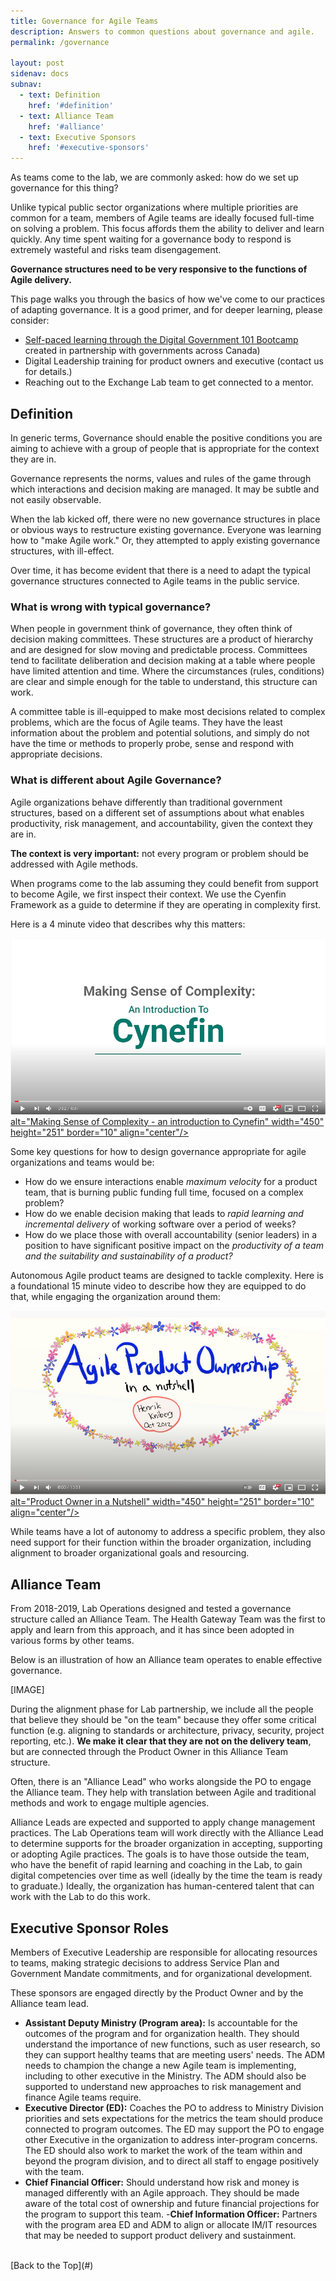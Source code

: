 ```yaml
---
title: Governance for Agile Teams
description: Answers to common questions about governance and agile.
permalink: /governance

layout: post
sidenav: docs
subnav:
  - text: Definition
    href: '#definition'
  - text: Alliance Team
    href: '#alliance'
  - text: Executive Sponsors
    href: '#executive-sponsors'
---
```

As teams come to the lab, we are commonly asked: how do we set up governance for this thing?

Unlike typical public sector organizations where multiple priorities are common for a team, members of Agile teams are ideally focused full-time on solving a problem. This focus affords them the ability to deliver and learn quickly. Any time spent waiting for a governance body to respond is extremely wasteful and risks team disengagement.

**Governance structures need to be very responsive to the functions of Agile delivery.**

This page walks you through the basics of how we've come to our practices of adapting governance. It is a good primer, and for deeper learning, please consider:
- <a href= "https://www.csps-efpc.gc.ca/Catalogue/courses-eng.aspx?code=I601" target="_blank">Self-paced learning through the Digital Government 101 Bootcamp</a> created in partnership with governments across Canada)
- Digital Leadership training for product owners and executive (contact us for details.)
- Reaching out to the Exchange Lab team to get connected to a mentor.

## Definition

In generic terms, Governance should enable the positive conditions you are aiming to achieve with a group of people that is appropriate for the context they are in.

Governance  represents the norms, values and rules of the game through which interactions and decision making are managed. It may be subtle and not easily observable.

When the lab kicked off, there were no new governance structures in place or obvious ways to restructure existing governance. Everyone was learning how to "make Agile work." Or, they attempted to apply existing governance structures, with ill-effect.

Over time, it has become evident that there is a need to adapt the typical governance structures connected to Agile teams in the public service.

### What is wrong with typical governance?

When people in government think of governance, they often think of decision making committees. These structures are a product of hierarchy and are designed for slow moving and predictable process. Committees tend to facilitate deliberation and decision making at a table where people have limited attention and time. Where the circumstances (rules, conditions) are clear and simple enough for the table to understand, this structure can work.

A committee table is ill-equipped to make most decisions related to complex problems, which are the focus of Agile teams. They have the least information about the problem and potential solutions, and simply do not have the time or methods to properly probe, sense and respond with appropriate decisions.

### What is different about Agile Governance?

Agile organizations behave differently than traditional government structures, based on a different set of assumptions about what enables productivity, risk management, and accountability, given the context they are in.

**The context is very important:** not every program or problem should be addressed with Agile methods.

When programs come to the lab assuming they could benefit from support to become Agile, we first inspect their context. We use the Cyenfin Framework as a guide to determine if they are operating in complexity first.

Here is a 4 minute video that describes why this matters:

<a href="https://youtu.be/epXqgrm2hs4" target="_blank"><img src="https://github.com/HeatherRemacle/exchangelabops/blob/master/assets/img/video-cynefin.png">
alt="Making Sense of Complexity - an introduction to Cynefin" width="450" height="251" border="10" align="center"/></a>

Some key questions for how to design governance appropriate for agile organizations and teams would be:

- How do we ensure interactions enable *maximum velocity* for a product team, that is burning public funding full time, focused on a complex problem?
- How do we enable decision making that leads to *rapid learning and incremental delivery* of working software over a period of weeks?
- How do we place those with overall accountability (senior leaders) in a position to have significant positive impact on the *productivity of a team and the suitability and sustainability of a product?*

Autonomous Agile product teams are designed to tackle complexity. Here is a foundational 15 minute video to describe how they are equipped to do that, while engaging the organization around them:

<a href="https://youtu.be/502ILHjX9EE" target="_blank"><img src="https://github.com/HeatherRemacle/exchangelabops/blob/master/assets/img/video-PO-in-a-nutshell.png">
alt="Product Owner in a Nutshell" width="450" height="251" border="10" align="center"/></a>

While teams have a lot of autonomy to address a specific problem, they also need support for their function within the broader organization, including alignment to broader organizational goals and resourcing.

## Alliance Team
From 2018-2019, Lab Operations designed and tested a governance structure called an Alliance Team. The Health Gateway Team was the first to apply and learn from this approach, and it has since been adopted in various forms by other teams.

Below is an illustration of how an Alliance team operates to enable effective governance.

[IMAGE]

During the alignment phase for Lab partnership, we include all the people that believe they should be "on the team" because they offer some critical function (e.g. aligning to standards or architecture, privacy, security, project reporting, etc.). **We make it clear that they are not on the delivery team**, but are connected through the Product Owner in this Alliance Team structure.

Often, there is an "Alliance Lead" who works alongside the PO to engage the Alliance team. They help with translation between Agile and traditional methods and work to engage multiple agencies.

Alliance Leads are expected and supported to apply change management practices. The Lab Operations team will work directly with the Alliance Lead to determine supports for the broader organization in accepting, supporting or adopting Agile practices. The goals is to have those outside the team, who have the benefit of rapid learning and coaching in the Lab, to gain digital competencies over time as well (ideally by the time the team is ready to graduate.) Ideally, the organization has human-centered talent that can work with the Lab to do this work.

## Executive Sponsor Roles
Members of Executive Leadership are responsible for allocating resources to teams, making strategic decisions to address Service Plan and Government Mandate commitments, and for organizational development.

These sponsors are engaged directly by the Product Owner and by the Alliance team lead.

- **Assistant Deputy Ministry (Program area):** Is accountable for the outcomes of the program and for organization health. They should understand the importance of new functions, such as user research, so they can support healthy teams that are meeting users' needs. The ADM needs to champion the change a new Agile team is implementing, including to other executive in the Ministry. The ADM should also be supported to understand new approaches to risk management and finance Agile teams require.
- **Executive Director (ED):** Coaches the PO to address to Ministry Division priorities and sets expectations for the metrics the team should produce connected to program outcomes. The ED may support the PO to engage other Executive in the organization to address inter-program concerns. The ED should also work to market the work of the team within and beyond the program division, and to direct all staff to engage positively with the team.
- **Chief Financial Officer:** Should understand how risk and money is managed differently with an Agile approach. They should be made aware of the total cost of ownership and future financial projections for the program to support this team.
-**Chief Information Officer:** Partners with the program area ED and ADM to align or allocate IM/IT resources that may be needed to support product delivery and sustainment.

<br/>
[Back to the Top](#)
